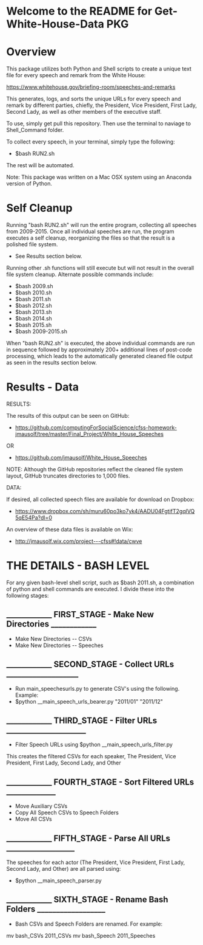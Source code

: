 # Welcome to the README for Get-White-House-Data PKG

# Overview

This package utilizes both Python and Shell scripts to create a unique text file for every speech and remark from the White House:

https://www.whitehouse.gov/briefing-room/speeches-and-remarks

This generates, logs, and sorts the unique URLs for every speech and remark by different parties, chiefly, the President, Vice President, First Lady, Second Lady, as well as other members of the executive staff.

To use, simply get pull this repository. Then use the terminal to naviage to Shell_Command folder. 

To collect every speech, in your terminal, simply type the following:

*	$bash RUN2.sh

The rest will be automated. 

Note: This package was written on a Mac OSX system using an Anaconda version of Python. 

# Self Cleanup

Running "bash RUN2.sh" will run the entire program, collecting all speeches from 2009-2015. Once all individual speeches are run, the program executes a self cleanup, reorganizing the files so that the result is a polished file system. 

* See Results section below.

Running other .sh functions will still execute but will not result in the overall file system cleanup. Alternate possible commands include:

* $bash 2009.sh
* $bash 2010.sh
* $bash 2011.sh
* $bash 2012.sh
* $bash 2013.sh
* $bash 2014.sh
* $bash 2015.sh
* $bash 2009-2015.sh

When "bash RUN2.sh" is executed, the above individual commands are run in sequence followed by approximately 200+ additional lines of post-code processing, which leads to the automatically generated cleaned file output as seen in the results section below.


# Results - Data

RESULTS:

The results of this output can be seen on GitHub:

* https://github.com/computingForSocialScience/cfss-homework-jmausolf/tree/master/Final_Project/White_House_Speeches

OR

* 	https://github.com/jmausolf/White_House_Speeches

NOTE: Although the GitHub repositories reflect the cleaned file system layout, GitHub truncates directories to 1,000 files. 


DATA:

If desired, all collected speech files are available for download on Dropbox:

* 	https://www.dropbox.com/sh/muru60po3ko7yk4/AADU04FgtifT2gqlVQ5qE54Pa?dl=0

An overview of these data files is available on Wix:

* 	http://jmausolf.wix.com/project---cfss#!data/cwve



# THE DETAILS - BASH LEVEL

For any given bash-level shell script, such as $bash 2011.sh, a combination of python and shell commands are executed. I divide these into the following stages:



## ____________ FIRST_STAGE - Make New Directories ____________ ##

* Make New Directories -- CSVs 
* Make New Directories -- Speeches



## ____________ SECOND_STAGE - Collect URLs ___________________ ##

* Run main_speechesurls.py to generate CSV's using the following. Example:
* $python __main_speech_urls_bearer.py "2011/01" "2011/12"


## ____________ THIRD_STAGE - Filter URLs _____________________ ##

* Filter Speech URLs using $python __main_speech_urls_filter.py 

This creates the filtered CSVs for each speaker, The President, Vice President, First Lady, Second Lady, and Other

## ____________ FOURTH_STAGE - Sort Filtered URLs _____________ ##


* Move Auxiliary CSVs
* Copy All Speech CSVs to Speech Folders
* Move All CSVs




## ____________ FIFTH_STAGE - Parse All URLs __________________ ##

The speeches for each actor (The President, Vice President, First Lady, Second Lady, and Other) are all parsed using:

* $python __main_speech_parser.py 


## ____________ SIXTH_STAGE - Rename Bash Folders __________________ ##


* Bash CSVs and Speech Folders are renamed. For example:

mv bash_CSVs 2011_CSVs
mv bash_Speech 2011_Speeches

